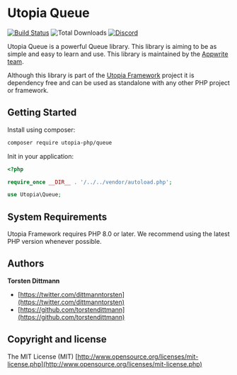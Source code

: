 # Utopia Queue

[![Build Status](https://travis-ci.com/utopia-php/queue.svg?branch=main)](https://travis-ci.com/utopia-php/queue)
![Total Downloads](https://img.shields.io/packagist/dt/utopia-php/queue.svg)
[![Discord](https://img.shields.io/discord/564160730845151244?label=discord)](https://appwrite.io/discord)

Utopia Queue is a powerful Queue library. This library is aiming to be as simple and easy to learn and use. This library is maintained by the [Appwrite team](https://appwrite.io).

Although this library is part of the [Utopia Framework](https://github.com/utopia-php/framework) project it is dependency free and can be used as standalone with any other PHP project or framework.

## Getting Started

Install using composer:
```bash
composer require utopia-php/queue
```

Init in your application:
```php
<?php

require_once __DIR__ . '/../../vendor/autoload.php';

use Utopia\Queue;

```

## System Requirements

Utopia Framework requires PHP 8.0 or later. We recommend using the latest PHP version whenever possible.

## Authors

**Torsten Dittmann**

+ [https://twitter.com/dittmanntorsten](https://twitter.com/dittmanntorsten)
+ [https://github.com/torstendittmann](https://github.com/torstendittmann)

## Copyright and license

The MIT License (MIT) [http://www.opensource.org/licenses/mit-license.php](http://www.opensource.org/licenses/mit-license.php)
